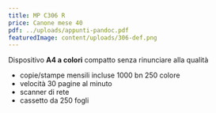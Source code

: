 ```yaml
---
title: MP C306 R
price: Canone mese 40
pdf: ../uploads/appunti-pandoc.pdf
featuredImage: content/uploads/306-def.png
---
```


Dispositivo **A4 a colori** compatto senza rinunciare alla qualità

- copie/stampe mensili incluse 1000 bn 250 colore
- velocità 30 pagine al minuto
- scanner di rete
- cassetto da 250 fogli
